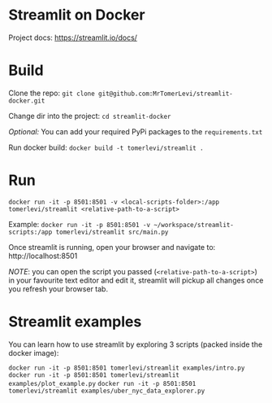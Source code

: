 # Streamlit on Docker
Project docs: https://streamlit.io/docs/


# Build 
Clone the repo:
`git clone git@github.com:MrTomerLevi/streamlit-docker.git`

Change dir into the project:
`cd streamlit-docker`

*Optional:*  You can add your required PyPi packages to the `requirements.txt`

Run docker build:
`docker build -t tomerlevi/streamlit .`



# Run
`docker run -it -p 8501:8501 -v <local-scripts-folder>:/app tomerlevi/streamlit <relative-path-to-a-script>`

Example:
`docker run -it -p 8501:8501 -v ~/workspace/streamlit-scripts:/app tomerlevi/streamlit src/main.py`

Once streamlit is running, open your browser and navigate to: http://localhost:8501

*NOTE*: you can open the script you passed (`<relative-path-to-a-script>`) in your favourite text editor and edit it, streamlit will pickup all changes once you refresh your browser tab.

# Streamlit examples
You can learn how to use streamlit by exploring 3 scripts (packed inside the docker image):

`docker run -it -p 8501:8501 tomerlevi/streamlit examples/intro.py`
`docker run -it -p 8501:8501 tomerlevi/streamlit examples/plot_example.py`
`docker run -it -p 8501:8501 tomerlevi/streamlit examples/uber_nyc_data_explorer.py`

